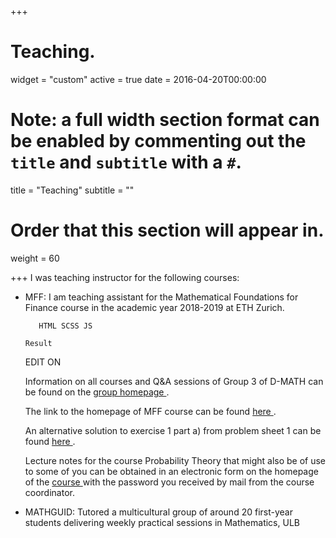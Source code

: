 +++
# Teaching.

widget = "custom"
active = true
date = 2016-04-20T00:00:00

# Note: a full width section format can be enabled by commenting out the `title` and `subtitle` with a `#`.
title = "Teaching"
subtitle = ""

# Order that this section will appear in.
weight = 60

+++
I was teaching instructor for the following courses: 
<ul>
<li> MFF: I am teaching assistant for the Mathematical Foundations for Finance course in the academic year 2018-2019 at ETH Zurich.
  
       HTML SCSS JS 

    Result 

EDIT ON

<div id="christmas">
  <div class="flake large f-1"></div>
  <div class="flake large f-2"></div>
  <div class="flake large f-3"></div>
  <div class="flake large f-4"></div>
  <div class="flake large f-5"></div>
  <div class="flake large f-6"></div>
  <div class="flake large f-7"></div>
  <div class="flake large f-8"></div>
  <div class="flake large f-9"></div>
  <div class="flake large f-10"></div>
  <div class="flake large f-11"></div>
  <div class="flake large f-12"></div>
  <div class="flake large f-13"></div>
  <div class="flake large f-14"></div>
  <div class="flake large f-15"></div>
  <div class="flake large f-16"></div>
  <div class="flake large f-17"></div>
  <div class="flake f-18"></div>
  <div class="flake f-19"></div>
  <div class="flake f-20"></div>
  <div class="flake f-21"></div>
  <div class="flake f-22"></div>
  <div class="flake f-23"></div>
  <div class="flake f-24"></div>
  <div class="flake f-25"></div>
  <div class="flake f-26"></div>
  <div class="flake f-27"></div>
  <div class="flake f-28"></div>
  <div class="flake f-29"></div>
  <div class="flake f-30"></div>
  <div class="flake f-31"></div>
  <div class="tree left">
    <div class="snow"></div>
  </div>
  <div class="tree right">
    <div class="snow"></div>
  </div>
  <div class="ground"></div>
</div>



 Information on all courses and Q&A sessions of Group 3 of D-MATH can be found on the  <a href = "https://people.math.ethz.ch/~gruppe3/about" target = "_blank"> group homepage </a>. 
 

The link to the homepage of MFF course can be found <a href = "https://metaphor.ethz.ch/x/2018/hs/401-3913-01L" target = "_blank"> here </a>.

An alternative solution to exercise 1 part a) from problem sheet 1 can be found <a href = "https://www.balintgersey.com/files/sheet1_ex1.pdf" target = "_blank"> here </a>.

Lecture notes for the course Probability Theory that might also be of use to some of you can be obtained in an electronic form on the homepage of the <a href="https://metaphor.ethz.ch/x/2018/hs/401-3601-00L/" target = "blank"> course </a> with the password you received by mail from the course coordinator. 


<li> MATHGUID: Tutored a multicultural group of around 20 first-year students delivering weekly practical sessions in Mathematics, ULB</li>

</ul>
